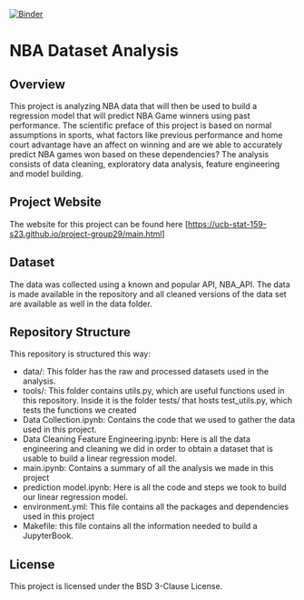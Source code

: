 [![Binder](https://mybinder.org/badge_logo.svg)](https://mybinder.org/v2/gh/UCB-stat-159-s23/project-group29.git/HEAD?labpath=main.ipynb)
 
# NBA Dataset Analysis


## Overview

This project is analyzing NBA data that will then be used to build a regression model that will predict NBA Game winners using past performance. The scientific preface of this project is based on normal assumptions in sports, what factors like previous performance and home court advantage have an affect on winning and are we able to accurately predict NBA games won based on these dependencies? The analysis consists of data cleaning, exploratory data analysis, feature engineering and model building.

## Project Website

The website for this project can be found here [https://ucb-stat-159-s23.github.io/project-group29/main.html]

## Dataset

The data was collected using a known and popular API, NBA_API. The data is made available in the repository and all cleaned versions of the data set are available as well in the data folder.

## Repository Structure
This repository is structured this way:

- data/: This folder has the raw and processed datasets used in the analysis.
- tools/: This folder contains utils.py, which are useful functions used in this repository. Inside it is the folder tests/ that hosts test_utils.py, which tests the functions we created
- Data Collection.ipynb: Contains the code that we used to gather the data used in this project.
- Data Cleaning Feature Engineering.ipynb: Here is all the data engineering and cleaning we did in order to obtain a dataset that is usable to build a linear regression model.
- main.ipynb: Contains a summary of all the analysis we made in this project
- prediction model.ipynb: Here is all the code and steps we took to build our linear regression model.
- environment.yml: This file contains all the packages and dependencies used in this project
- Makefile: this file contains all the information needed to build a JupyterBook. 


## License

This project is licensed under the BSD 3-Clause License.






